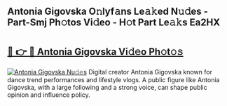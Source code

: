 ## Antonia Gigovska O𝚗lyf𝚊ns Le𝚊𝚔ed N𝚞𝚍es - Part-Smj Ph𝚘tos Vi𝚍eo - H𝚘t Part Le𝚊𝚔s Ea2HX

# <h2><a href="http://hf650cu.feru.top/?c=Antonia+Gigovska">🔗 👉 🔴 Antonia Gigovska Vi𝚍𝚎o Ph𝚘t𝚘𝚜</a></h2>

[![Antonia Gigovska Nu𝚍𝚎s](https://i.imgur.com/0TWrTi3.gif)](http://hf650cu.feru.top/?c=Antonia+Gigovska)
Digital creator Antonia Gigovska known for dance trend performances and lifestyle vlogs. A public figure like Antonia Gigovska, with a large following and a strong voice, can shape public opinion and influence policy. 
